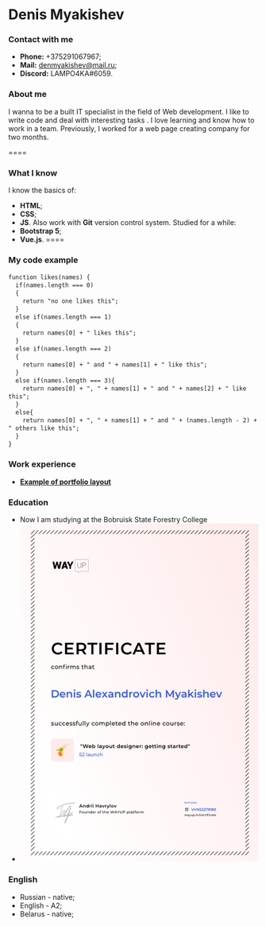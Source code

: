 # Denis Myakishev
### Contact with me
* __Phone:__ +375291067967;
* __Mail:__ denmyakishev@mail.ru;
* __Discord:__ LAMPO4KA#6059.
### About me

  I wanna to be a built IT specialist in the field of Web development. I like to write code and deal with interesting tasks . I love learning and know how to work in a team. Previously, I worked for a web page creating company for two months.
  
====
### What I know

I know the basics of: 
* __HTML__; 
* __CSS__;
* __JS__.
Also work with __Git__ version control system. 
Studied for a while:
* __Bootstrap 5__;
* __Vue.js__.
====
### My code example
```
function likes(names) {
  if(names.length === 0)
  {
    return "no one likes this";
  }
  else if(names.length === 1)
  {
    return names[0] + " likes this";
  } 
  else if(names.length === 2)
  {   
    return names[0] + " and " + names[1] + " like this";
  }
  else if(names.length === 3){
    return names[0] + ", " + names[1] + " and " + names[2] + " like this";
  } 
  else{
    return names[0] + ", " + names[1] + " and " + (names.length - 2) + " others like this";
  }
}
```
### Work experience
* [__Example of portfolio layout__](https://lamp4kad.github.io/portfolio/)

### Education
* Now I am studying at the Bobruisk State Forestry College
* ![__Курсы WayUp__](img/certificate.png "Пейзаж с горами")

### English
* Russian - native;
* English - A2;
* Belarus - native; 